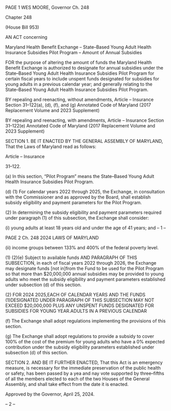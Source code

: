 PAGE 1
WES MOORE, Governor Ch. 248

Chapter 248

(House Bill 953)

AN ACT concerning

Maryland Health Benefit Exchange – State–Based Young Adult Health
Insurance Subsidies Pilot Program – Amount of Annual Subsidies

FOR the purpose of altering the amount of funds the Maryland Health Benefit Exchange
is authorized to designate for annual subsidies under the State–Based Young Adult
Health Insurance Subsidies Pilot Program for certain fiscal years to include unspent
funds designated for subsidies for young adults in a previous calendar year; and
generally relating to the State–Based Young Adult Health Insurance Subsidies Pilot
Program.

BY repealing and reenacting, without amendments,
Article – Insurance
Section 31–122(a), (d), (f), and (g)
Annotated Code of Maryland
(2017 Replacement Volume and 2023 Supplement)

BY repealing and reenacting, with amendments,
Article – Insurance
Section 31–122(e)
Annotated Code of Maryland
(2017 Replacement Volume and 2023 Supplement)

SECTION 1. BE IT ENACTED BY THE GENERAL ASSEMBLY OF MARYLAND,
That the Laws of Maryland read as follows:

Article – Insurance

31–122.

(a) In this section, “Pilot Program” means the State–Based Young Adult Health
Insurance Subsidies Pilot Program.

(d) (1) For calendar years 2022 through 2025, the Exchange, in consultation
with the Commissioner and as approved by the Board, shall establish subsidy eligibility
and payment parameters for the Pilot Program.

(2) In determining the subsidy eligibility and payment parameters
required under paragraph (1) of this subsection, the Exchange shall consider:

(i) young adults at least 18 years old and under the age of 41 years;
and
– 1 –

PAGE 2
Ch. 248 2024 LAWS OF MARYLAND

(ii) income groups between 133% and 400% of the federal poverty
level.

(1) (2)(e) Subject to available funds AND PARAGRAPH OF THIS
SUBSECTION, in each of fiscal years 2022 through 2026, the Exchange may designate funds
[not in]from the Fund to be used for the Pilot Program so that more than $20,000,000
annual subsidies may be provided to young adults who meet the subsidy eligibility and
payment parameters established under subsection (d) of this section.

(2) FOR 2024 2025,EACH OF CALENDAR YEARS AND THE FUNDS
(1)DESIGNATED UNDER PARAGRAPH OF THIS SUBSECTION MAY NOT EXCEED
$20,000,000 PLUS ANY UNSPENT FUNDS DESIGNATED FOR SUBSIDIES FOR YOUNG
YEAR.ADULTS IN A PREVIOUS CALENDAR

(f) The Exchange shall adopt regulations implementing the provisions of this
section.

(g) The Exchange shall adopt regulations to provide a subsidy to cover 100% of
the cost of the premium for young adults who have a 0% expected contribution under the
subsidy eligibility parameters established under subsection (d) of this section.

SECTION 2. AND BE IT FURTHER ENACTED, That this Act is an emergency
measure, is necessary for the immediate preservation of the public health or safety, has
been passed by a yea and nay vote supported by three–fifths of all the members elected to
each of the two Houses of the General Assembly, and shall take effect from the date it is
enacted.

Approved by the Governor, April 25, 2024.

– 2 –